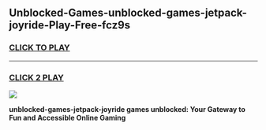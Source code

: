 
## Unblocked-Games-unblocked-games-jetpack-joyride-Play-Free-fcz9s
<h3>
<a href="https://premium76.site?title=unblocked-games-jetpack-joyride&ref=20M">CLICK TO PLAY</a></h3>
<hr>

<h3>
<a href="https://premium76.site?title=unblocked-games-jetpack-joyride&ref=20M">CLICK 2 PLAY</a>
  
</h3>

<a href="https://premium76.site?title=unblocked-games-jetpack-joyride&ref=19M"><img src="https://clearcache.store/games.png"></a>


**unblocked-games-jetpack-joyride games unblocked: Your Gateway to Fun and Accessible Online Gaming**
